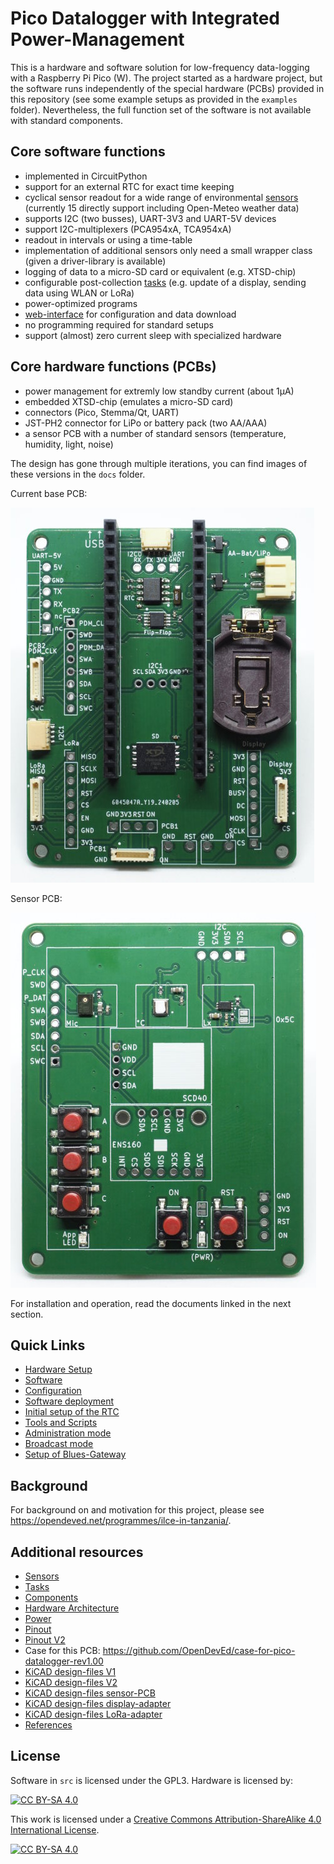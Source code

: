 Pico Datalogger with Integrated Power-Management
================================================

This is a hardware and software solution for low-frequency
data-logging with a Raspberry Pi Pico (W). The project started as a
hardware project, but the software runs independently of the special
hardware (PCBs) provided in this repository (see some example setups
as provided in the `examples` folder). Nevertheless, the full function
set of the software is not available with standard components.


Core software functions
-----------------------

  * implemented in CircuitPython
  * support for an external RTC for exact time keeping
  * cyclical sensor readout for a wide range of environmental
    [sensors](docs/sensors.md) (currently 15 directly support
    including Open-Meteo weather data)
  * supports I2C (two busses), UART-3V3 and UART-5V devices
  * support I2C-multiplexers (PCA954xA, TCA954xA)
  * readout in intervals or using a time-table
  * implementation of additional sensors only need a small wrapper class
    (given a driver-library is available)
  * logging of data to a micro-SD card or equivalent (e.g. XTSD-chip)
  * configurable post-collection [tasks](docs/tasks.md)
    (e.g. update of a display, sending data using WLAN or LoRa)
  * power-optimized programs
  * [web-interface](docs/admin_mode.md) for configuration and data download
  * no programming required for standard setups
  * support (almost) zero current sleep with specialized hardware


Core hardware functions (PCBs)
------------------------------

  * power management for extremly low standby current (about 1µA)
  * embedded XTSD-chip (emulates a micro-SD card)
  * connectors (Pico, Stemma/Qt, UART)
  * JST-PH2 connector for LiPo or battery pack (two AA/AAA)
  * a sensor PCB with a number of standard sensors
    (temperature, humidity, light, noise)

The design has gone through multiple iterations, you
can find images of these versions in the `docs` folder.

Current base PCB:

![](docs/pcb-datalogger-v2-2.jpg)

Sensor PCB:

![](docs/pcb-sensor-2.jpg)

For installation and operation, read the documents linked in the next
section.


Quick Links
-----------

  * [Hardware Setup](docs/hardware.md)
  * [Software](docs/software.md)
  * [Configuration](docs/configuration.md)
  * [Software deployment](docs/deployment.md)
  * [Initial setup of the RTC](docs/rtc_setup.md)
  * [Tools and Scripts](docs/tools.md)
  * [Administration mode](docs/admin_mode.md)
  * [Broadcast mode](docs/broadcast_mode.md)
  * [Setup of Blues-Gateway](docs/blues-gateway.md)


Background
----------

For background on and motivation for this project, please see
<https://opendeved.net/programmes/ilce-in-tanzania/>.


Additional resources
--------------------

  * [Sensors](docs/sensors.md)
  * [Tasks](docs/tasks.md)
  * [Components](docs/components.md)
  * [Hardware Architecture](docs/hw_architecture.md)
  * [Power](docs/power.md)
  * [Pinout](docs/pins.md)
  * [Pinout V2](docs/pins-v2.md)
  * Case for this PCB: https://github.com/OpenDevEd/case-for-pico-datalogger-rev1.00
  * [KiCAD design-files V1](./pico-datalogger.kicad/Readme.md)
  * [KiCAD design-files V2](./pico-datalogger-v2.kicad/Readme.md)
  * [KiCAD design-files sensor-PCB](./pico-sensor-pcb.kicad/Readme.md)
  * [KiCAD design-files display-adapter](./display-adapter.kicad/Readme.md)
  * [KiCAD design-files LoRa-adapter](./lora-adapter.kicad/Readme.md)
  * [References](docs/references.md)


License
-------

Software in `src` is licensed under the GPL3. Hardware is licensed by:

[![CC BY-SA 4.0][cc-by-sa-shield]][cc-by-sa]

This work is licensed under a
[Creative Commons Attribution-ShareAlike 4.0 International
License][cc-by-sa].

[![CC BY-SA 4.0][cc-by-sa-image]][cc-by-sa]

[cc-by-sa]: http://creativecommons.org/licenses/by-sa/4.0/
[cc-by-sa-image]: https://licensebuttons.net/l/by-sa/4.0/88x31.png
[cc-by-sa-shield]:
https://img.shields.io/badge/License-CC%20BY--SA%204.0-lightgrey.svg
